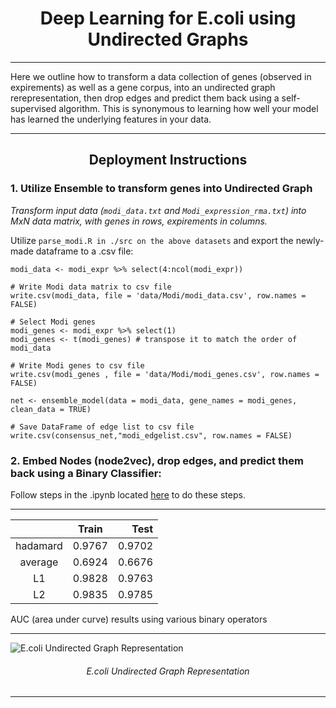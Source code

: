<h1 align="center"> Deep Learning for E.coli using Undirected Graphs </h1> 
  
***

Here we outline how to transform a data collection of genes (observed in expirements) as well as a gene corpus, into an undirected graph rerepresentation, then drop edges and predict them back using a self-supervised algorithm. This is synonymous to learning how well your model has learned the underlying features in your data. 

***

<h2 align="center"> Deployment Instructions </h2>

### 1. Utilize Ensemble to transform genes into Undirected Graph

*Transform input data (`modi_data.txt` and `Modi_expression_rma.txt`) into MxN data matrix, with genes in rows, expirements in columns.*

Utilize `parse_modi.R in ./src on the above datasets` and export the newly-made dataframe to a .csv file:

```
modi_data <- modi_expr %>% select(4:ncol(modi_expr))

# Write Modi data matrix to csv file
write.csv(modi_data, file = 'data/Modi/modi_data.csv', row.names = FALSE)

# Select Modi genes
modi_genes <- modi_expr %>% select(1)
modi_genes <- t(modi_genes) # transpose it to match the order of modi_data

# Write Modi genes to csv file
write.csv(modi_genes , file = 'data/Modi/modi_genes.csv', row.names = FALSE)

net <- ensemble_model(data = modi_data, gene_names = modi_genes, clean_data = TRUE)

# Save DataFrame of edge list to csv file
write.csv(consensus_net,"modi_edgelist.csv", row.names = FALSE)
```

### 2. Embed Nodes (node2vec), drop edges, and predict them back using a Binary Classifier:

Follow steps in the .ipynb located [here](https://github.com/atlascu/E.Coli_Undirected_Graph_Deep_Learning/blob/master/src/Link_Predicting.ipynb) to do these steps. 
***

|                  | Train     | Test  |
| :-------------:  |:-------------:| -----:|
| hadamard | 0.9767 | 0.9702 |
| average | 0.6924       |   0.6676 |
| L1 | 0.9828       |   0.9763 |
| L2 | 0.9835       |   0.9785 |

AUC (area under curve) results using various binary operators 

***
![E.coli Undirected Graph Representation](https://github.com/atlascu/E.Coli_Undirected_Graph_Deep_Learning/blob/master/data/images/E.coli%20undirected%20graph.png)
<h6 align="center"> E.coli Undirected Graph Representation </h6>

***

